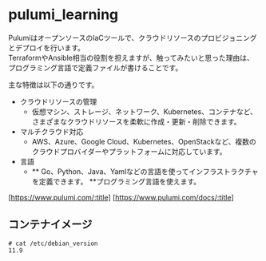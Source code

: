 # pulumi_learning
PulumiはオープンソースのIaCツールで、クラウドリソースのプロビジョニングとデプロイを行います。  
TerraformやAnsible相当の役割を担えますが、触ってみたいと思った理由は、プログラミング言語で定義ファイルが書けることです。


主な特徴は以下の通りです。

- クラウドリソースの管理
  - 仮想マシン、ストレージ、ネットワーク、Kubernetes、コンテナなど、さまざまなクラウドリソースを柔軟に作成・更新・削除できます。
- マルチクラウド対応
  - AWS、Azure、Google Cloud、Kubernetes、OpenStackなど、複数のクラウドプロバイダーやプラットフォームに対応しています。
- 言語
  - ** Go、Python、Java、Yamlなどの言語を使ってインフラストラクチャを定義できます。 **プログラミング言語を使えます。

[https://www.pulumi.com/:title]
[https://www.pulumi.com/docs/:title]


## コンテナイメージ

```
# cat /etc/debian_version 
11.9
```
